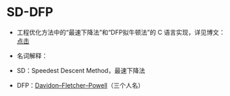 SD-DFP
======

- 工程优化方法中的“最速下降法”和“DFP拟牛顿法”的 C 语言实现，详见博文：[点击](http://www.cnblogs.com/keke2014/p/3857403.html)

- 名词解释：
- SD：Speedest Descent Method，最速下降法
- DFP：[Davidon–Fletcher–Powell](http://en.wikipedia.org/wiki/Davidon%E2%80%93Fletcher%E2%80%93Powell_formula)（三个人名）
